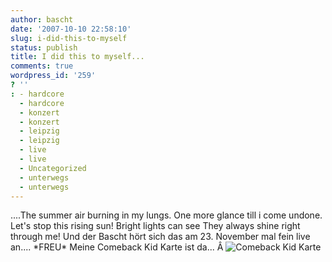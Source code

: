 ```yaml
---
author: bascht
date: '2007-10-10 22:58:10'
slug: i-did-this-to-myself
status: publish
title: I did this to myself...
comments: true
wordpress_id: '259'
? ''
: - hardcore
  - hardcore
  - konzert
  - konzert
  - leipzig
  - leipzig
  - live
  - live
  - Uncategorized
  - unterwegs
  - unterwegs
---
```


....The summer air burning in my lungs. One more glance till i come
undone. Let's stop this rising sun! Bright lights can see They
always shine right through me! Und der Bascht hört sich das am 23.
November mal fein live an.... \*FREU\* Meine Comeback Kid Karte ist
da...
Â
![Comeback Kid Karte](http://www.bascht.com/uploads/2007/10/cbkkarte.jpg)



